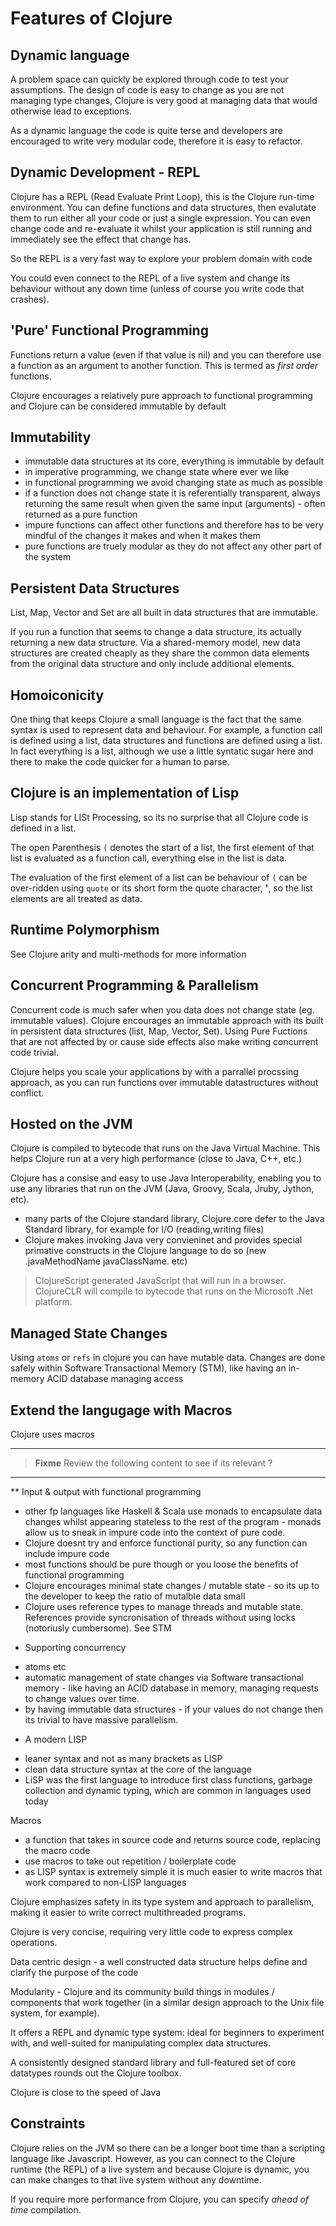 # Features of Clojure 

## Dynamic language 

  A problem space can quickly be explored through code to test your assumptions.  The design of code is easy to change as you are not managing type changes, Clojure is very good at managing data that would otherwise lead to exceptions.
  
  As a dynamic language the code is quite terse and developers are encouraged to write very modular code, therefore it is easy to refactor.

## Dynamic Development - REPL

  Clojure has a REPL (Read Evaluate Print Loop), this is the Clojure run-time environment.  You can define functions and data structures, then evalutate them to run either all your code or just a single expression.  You can even change code and re-evaluate it whilst your application is still running and immediately see the effect that change has.  
  
  So the REPL is a very fast way to explore your problem domain with code
  
  You could even connect to the REPL of a live system and change its behaviour without any down time (unless of course you write code that crashes).

## 'Pure' Functional Programming

  Functions return a value (even if that value is nil) and you can therefore use a function as an argument to another function.  This is termed as _first order_ functions.
  
  Clojure encourages a relatively pure approach to functional programming and Clojure can be considered immutable by default

## Immutability 

- immutable data structures at its core, everything is immutable by default
- in imperative programming, we change state where ever we like
- in functional programming we avoid changing state as much as possible 
- if a function does not change state it is referentially transparent, always returning the same result when given the same input (arguments) - often returned as a pure function 
- impure functions can affect other functions and therefore has to be very mindful of the changes it makes and when it makes them
- pure functions are truely modular as they do not affect any other part of the system

## Persistent Data Structures

  List, Map, Vector and Set are all built in data structures that are immutable.  
  
  If you run a function that seems to change a data structure, its actually returning a new data structure.  Via a shared-memory model, new data structures are created cheaply as they share the common data elements from the original data structure and only include additional elements.

## Homoiconicity 
  
  One thing that keeps Clojure a small language is the fact that the same syntax is used to represent data and behaviour.  For example, a function call is defined using a list, data structures and functions are defined using a list.  In fact everything is a list, although we use a little syntatic sugar here and there to make the code quicker for a human to parse.


## Clojure is an implementation of Lisp

  Lisp stands for LISt Processing, so its no surprise that all Clojure code is defined in a list. 
  
  The open Parenthesis `(` denotes the start of a list, the first element of that list is evaluated as a function call, everything else in the list is data.

  The evaluation of the first element of a list can be behaviour of `(` can be over-ridden using `quote` or its short form the quote character, **'**, so the list elements are all treated as data.


## Runtime Polymorphism

  See Clojure arity and multi-methods for more information


## Concurrent Programming & Parallelism

  Concurrent code is much safer when you data does not change state (eg. immutable values).  Clojure encourages an immutable approach with its built in persistent data structures (list, Map, Vector, Set).  Using Pure Fuctions that are not affected by or cause side effects also make writing concurrent code trivial.
  
  Clojure helps you scale your applications by with a parrallel procssing approach, as you can run functions over immutable datastructures without conflict.


## Hosted on the JVM

  Clojure is compiled to bytecode that runs on the Java Virtual Machine.  This helps Clojure run at a very high performance (close to Java, C++, etc.)
  
  Clojure has a consise and easy to use Java Interoperability, enabling you to use any libraries that run on the JVM (Java, Groovy, Scala, Jruby, Jython, etc).  

- many parts of the Clojure standard library, Clojure.core defer to the Java Standard library, for example for I/O (reading,writing files)
- Clojure makes invoking Java very convieninet and provides special primative constructs in the Clojure language to do so (new .javaMethodName javaClassName. etc)

> ClojureScript generated JavaScript that will run in a browser.  ClojureCLR will compile to bytecode that runs on the Microsoft .Net platform.

## Managed State Changes 

  Using `atoms` or `refs` in clojure you can have mutable data.  Changes are done safely within Software Transactional Memory (STM), like having an in-memory ACID database managing access 


## Extend the langugage with Macros 

  Clojure uses macros 


<hr />


> **Fixme** Review the following content to see if its relevant ?

<hr />







** Input & output with functional programming 
- other fp languages like Haskell & Scala use monads to encapsulate data changes whilst appearing stateless to the rest of the program - monads allow us to sneak in impure code into the context of pure code.
- Clojure doesnt try and enforce functional purity, so any function can include impure code 
- most functions should be pure though or you loose the benefits of functional programming
- Clojure encourages minimal state changes / mutable state - so its up to the developer to keep the ratio of mutalble data small
- Clojure uses reference types to manage threads and mutable state.  References provide syncronisation of threads without using locks (notoriusly cumbersome).  See STM 

* Supporting concurrency
- atoms etc 
- automatic management of state changes via Software transactional memory - like having an ACID database in memory, managing requests to change values over time.
- by having immutable data structures - if your values do not change then its trivial to have massive parallelism.

* A modern LISP 
- leaner syntax and not as many brackets as LISP
- clean data structure syntax at the core of the language
- LiSP was the first language to introduce first class functions, garbage collection and dynamic typing, which are common in languages used today

Macros 
- a function that takes in source code and returns source code, replacing the macro code  
- use macros to take out repetition / boilerplate code
- as LISP syntax is extremely simple it is much easier to write macros that work compared to non-LISP languages



Clojure emphasizes safety in its type system and approach to parallelism, making it easier to write correct multithreaded programs. 

Clojure is very concise, requiring very little code to express complex operations.

Data centric design - a well constructed data structure helps define and clarify the purpose of the code

Modularity - Clojure and its community build things in modules / components that work together (in a similar design approach to the Unix file system, for example). 

It offers a REPL and dynamic type system: ideal for beginners to experiment with, and well-suited for manipulating complex data structures. 

A consistently designed standard library and full-featured set of core datatypes rounds out the Clojure toolbox.

Clojure is close to the speed of Java 

## Constraints

Clojure relies on the JVM so there can be a longer boot time than a scripting language like Javascript.  However, as you can connect to the Clojure runtime (the REPL) of a live system and because Clojure is dynamic, you can make changes to that live system without any downtime.  

If you require more performance from Clojure, you can specify _ahead of time_ compilation.


